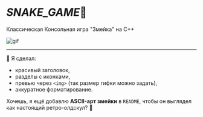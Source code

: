 # _SNAKE_GAME_🐍

Классическая Консольная игра "Змейка" на С++

![gif]("https://i.pinimg.com/originals/82/29/44/82294443b7bc77e05600a07e32b55592.gif")

---

📌 Я сделал:  
- красивый заголовок,  
- разделы с иконками,  
- превью через `<img>` (так размер гифки можно задать),  
- аккуратное форматирование.  

Хочешь, я ещё добавлю **ASCII-арт змейки** в `README`, чтобы он выглядел как настоящий ретро-олдскул? 🐍

